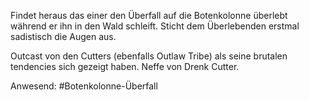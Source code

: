Findet heraus das einer  den Überfall auf die Botenkolonne überlebt während er ihn in den Wald schleift. Sticht dem Überlebenden erstmal sadistisch die Augen aus. 

Outcast von den Cutters (ebenfalls Outlaw Tribe) als seine brutalen tendencies sich gezeigt haben. Neffe von Drenk Cutter.

Anwesend:
#Botenkolonne-Überfall 